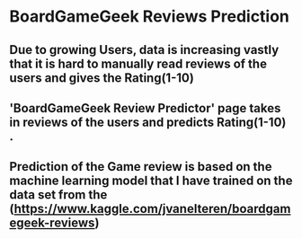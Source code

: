 # BoardGameGeek Reviews Prediction
## Due to growing Users, data is increasing vastly that it is hard to manually read reviews of the users and gives the Rating(1-10)
## 'BoardGameGeek Review Predictor' page takes in reviews of the users and predicts Rating(1-10) .
## Prediction of the Game review is based on the machine learning model that I have trained on the data set from the (https://www.kaggle.com/jvanelteren/boardgamegeek-reviews)
